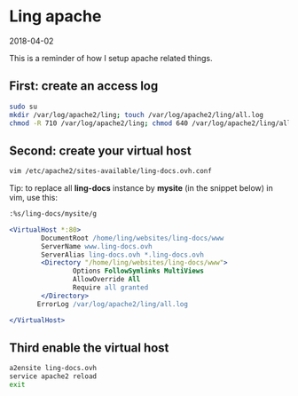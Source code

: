 Ling apache
===================
2018-04-02





This is a reminder of how I setup apache related things.



First: create an access log
------------------------------

```bash
sudo su
mkdir /var/log/apache2/ling; touch /var/log/apache2/ling/all.log
chmod -R 710 /var/log/apache2/ling; chmod 640 /var/log/apache2/ling/all.log
```





Second: create your virtual host
--------------------------------


```bash
vim /etc/apache2/sites-available/ling-docs.ovh.conf
```


Tip: to replace all **ling-docs** instance by **mysite** (in the snippet below) in vim, use this:

```bash
:%s/ling-docs/mysite/g
```

```apache
<VirtualHost *:80>
        DocumentRoot /home/ling/websites/ling-docs/www
        ServerName www.ling-docs.ovh
        ServerAlias ling-docs.ovh *.ling-docs.ovh
        <Directory "/home/ling/websites/ling-docs/www">
                Options FollowSymlinks MultiViews
                AllowOverride All 
                Require all granted
        </Directory>
       ErrorLog /var/log/apache2/ling/all.log

</VirtualHost>
```


Third enable the virtual host
---------------------------------

```bash
a2ensite ling-docs.ovh
service apache2 reload
exit
```





